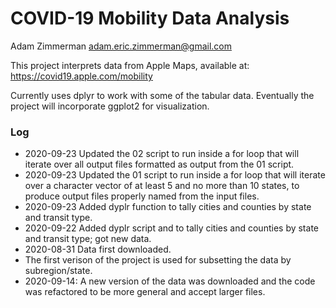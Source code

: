 # COVID-19 Mobility Data Analysis

Adam Zimmerman
adam.eric.zimmerman@gmail.com

This project interprets data from Apple Maps, available at:
https://covid19.apple.com/mobility

Currently uses dplyr to work with some of the tabular data. Eventually the project will incorporate ggplot2 for visualization.

### Log
* 2020-09-23 Updated the 02 script to run inside a for loop that will iterate over all output files formatted as output from the 01 script. 
* 2020-09-23 Updated the 01 script to run inside a for loop that will iterate over a character vector of at least 5 and no more than 10 states, to produce output files properly named from the input files.
* 2020-09-23 Added dyplr function to tally cities and counties by state and transit type.
* 2020-09-22 Added dyplr script and to tally cities and counties by state and transit type; got new data.
* 2020-08-31 Data first downloaded.
 * The first verison of the project is used for subsetting the data by subregion/state.
* 2020-09-14: A new version of the data was downloaded and the code was refactored to be more general and accept larger files.
